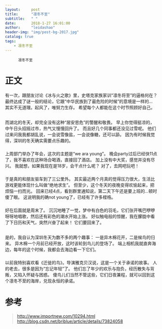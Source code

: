 ```yaml
---
layout:     post
title:      "凛冬不至"
subtitle:   " "
date:       2018-1-27 16:01:00
author:     "leidashao"
header-img: "img/post-bg-2017.jpg"
catalog: true
tags:
    - 凛冬不至
---
```

          凛冬不至

# 正文
有一次，跟朋友讨论《冰与火之歌》里，史塔克家族家训“凛冬将至”的逼格何在？
最终达成了谜一般的结论，它跟“中华民族到了最危险的时候”的意境是一样的…
其实不无道理。起风了，唯努力生存。
希望每个人都能在这个时节照顾好自己。
## 
 
 而湖北的冬天，却完全没有这种“居安思危”的警醒和敬畏。
早上你觉得挺凉的，中午日头招摇过市，热气又慢慢回升了。
而且好几个同事都还没见过雪呢。
他们过来问我我都胡乱说，一会说雪像盐，一会说像糖，还可以舔。
因为有时候我觉得，深圳的冬天确实需要点乐趣的。


### 

上周部门举办了年会，这次的主题是“we ara young”。
晚会party过后已经快11点了，我不喜欢在这种场合喝酒，直接回了酒店。
加上没有中大奖，感觉并没有尽兴。
我就想，如果我现在是18岁，会干点什么呢？
对了，去网吧玩吧！

### 

于是真的和朋友驱车到了三公里外。
其实最近两个月真的觉得压力很大，生活比游戏更能体现什么叫做“绝地求生”。
但至少，这个冬天的夜晚变得欢愉起来，把烦恼一扫而光。
回来已经4点，看到群里通知说，第二天下午还是要上班的…顿时傻了眼。
这说明我的确not young了，已经有了许多桎梏。

### 

好在后面就是周末了。
沉沉地睡了一觉，梦中有白色的羽毛，它们张开嘴巴咿咿呀呀地唱歌，然后还有彩色的潮水开始上涨。
好似触电般的惊醒，我在朦胧中看了下日历和天气，突然兴奋了起来！
它们要回来了。


## 
是的，我自认为深圳冬天为数不多的两个趣事：
一是异木棉花开，二是候鸟的归来。
异木棉一个月前已经开放，这时该轮到鸟儿的登场了。
端上相机我就直奔海边，每年的这个时候，我都会去海边看一下它们。


### 

以前我特别喜欢看《迁徙的鸟》。导演雅克贝汉说，这是一个关于承诺的故事。
人的老去，很多是因为“忘记年轻”了。
他们忘了年少的欢乐与抱负，经历散失与背叛，又陷入怀疑与困惑。
傻鸟儿们当然不管这些，它们日夜兼程，就可以回到这个凛冬不至的海岸，兑现永恒的承诺。



# 参考

>  http://www.importnew.com/10294.html
> http://blog.csdn.net/briblue/article/details/73824058
